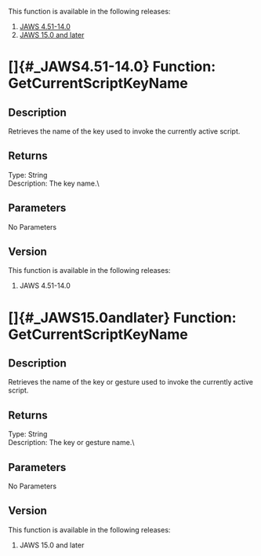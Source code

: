 This function is available in the following releases:

1.  [JAWS 4.51-14.0](#_JAWS4.51-14.0)
2.  [JAWS 15.0 and later](#_JAWS15.0andlater)

# []{#_JAWS4.51-14.0} Function: GetCurrentScriptKeyName

## Description

Retrieves the name of the key used to invoke the currently active
script.

## Returns

Type: String\
Description: The key name.\

## Parameters

No Parameters

## Version

This function is available in the following releases:

1.  JAWS 4.51-14.0

# []{#_JAWS15.0andlater} Function: GetCurrentScriptKeyName

## Description

Retrieves the name of the key or gesture used to invoke the currently
active script.

## Returns

Type: String\
Description: The key or gesture name.\

## Parameters

No Parameters

## Version

This function is available in the following releases:

1.  JAWS 15.0 and later
